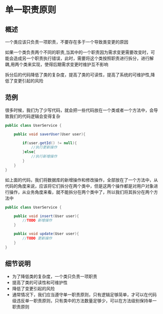 # 单一职责原则

## 概述
一个类应该只负责一项职责，不要存在多于一个导致类变更的原因

如果一个类负责两个不同的职责,当其中的一个职责因为需求变更需要改变时，可能会造成另一个职责执行错误，此时，需要将这个类按照职责进行拆分，进行解耦,用两个类来实现，使得后期需求变更时维护互不影响

拆分后的代码降低了类的复杂度，提高了类的可读性，提高了系统的可维护性,降低了变更引起的风险

## 范例

很多时候，我们为了少写代码，就会把一些代码放在一个类或者一个方法中，会导致我们的代码逻辑会变得复杂

```java
public class UserService {

    public void saverUser(User user){

        if(user.getId() != null){
            //执行更新操作
        }else{
            //执行新增操作
        }
    }
}
```

如上面的代码，我们将数据库的新增操作和修改操作，全部放在了一个方法中，从代码的角度来说，应该将它们拆分在两个类中，但是这两个操作都是对用户对象进行操作，从业务角度来看，就不能拆分在两个类中了，所以我们将其拆分在两个方法中
```java
public class UserService {

    public void insert(User user){
        //TODO 新增操作
    }

    public void update(User user){
        //TODO 更新操作
    }
}


```


## 细节说明

- 为了降低类的复杂度，一个类只负责一项职责
- 提高了类的可读性和可维护性
- 降低了变更引起的风险
- 通常情况下，我们应当遵守单一职责原则，只有逻辑足够简单，才可以在代码级违反单一职责原则，只有类中的方法数量足够少，可以在方法级别保持单一职责原则
